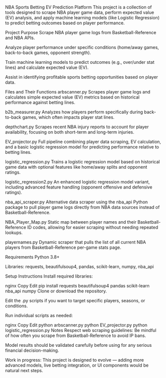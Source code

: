 NBA Sports Betting EV Prediction Platform
This project is a collection of tools designed to scrape NBA player game data, perform expected value (EV) analysis, and apply machine learning models (like Logistic Regression) to predict betting outcomes based on player performance.

Project Purpose
Scrape NBA player game logs from Basketball-Reference and NBA APIs.

Analyze player performance under specific conditions (home/away games, back-to-back games, opponent strength).

Train machine learning models to predict outcomes (e.g., over/under stat lines) and calculate expected value (EV).

Assist in identifying profitable sports betting opportunities based on player data.

Files and Their Functions
arbscanner.py
Scrapes player game logs and calculates simple expected value (EV) metrics based on historical performance against betting lines.

b2b_measurer.py
Analyzes how players perform specifically during back-to-back games, which often impacts player stat lines.

depthchart.py
Scrapes recent NBA injury reports to account for player availability, focusing on both short-term and long-term injuries.

EV_projector.py
Full pipeline combining player data scraping, EV calculation, and a basic logistic regression model for predicting performance relative to betting lines.

logistic_regression.py
Trains a logistic regression model based on historical game data with optional features like home/away splits and opponent ratings.

logistic_regression2.py
An enhanced logistic regression model variant, including advanced feature handling (opponent offensive and defensive ratings).

nba_api_scraper.py
Alternative data scraper using the nba_api Python package to pull player game logs directly from NBA data sources instead of Basketball-Reference.

NBA_Player_Map.py
Static map between player names and their Basketball-Reference ID codes, allowing for easier scraping without needing repeated lookups.

playernames.py
Dynamic scraper that pulls the list of all current NBA players from Basketball-Reference per-game stats page.

Requirements
Python 3.8+

Libraries: requests, beautifulsoup4, pandas, scikit-learn, numpy, nba_api

Setup Instructions
Install required libraries:

nginx
Copy
Edit
pip install requests beautifulsoup4 pandas scikit-learn nba_api numpy
Clone or download the repository.

Edit the .py scripts if you want to target specific players, seasons, or conditions.

Run individual scripts as needed:

nginx
Copy
Edit
python arbscanner.py
python EV_projector.py
python logistic_regression.py
Notes
Respect web scraping guidelines: Be mindful of how often you scrape from Basketball-Reference to avoid IP bans.

Model results should be validated carefully before using for any serious financial decision-making.

Work in progress: This project is designed to evolve — adding more advanced models, live betting integration, or UI components would be natural next steps.
